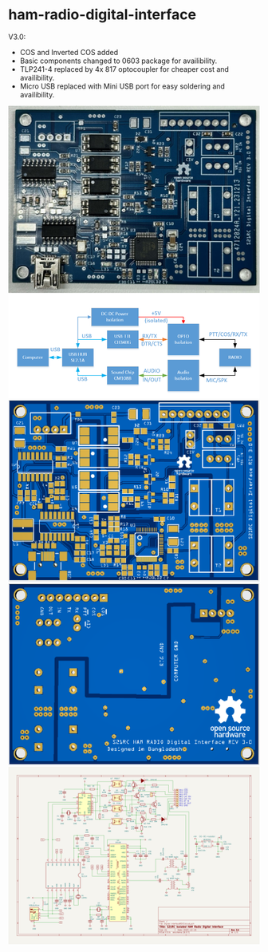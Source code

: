 # ham-radio-digital-interface

V3.0:
* COS and Inverted COS added
* Basic components changed to 0603 package for availibility.
* TLP241-4 replaced by 4x 817 optocoupler for cheaper cost and availibility.
* Micro USB replaced with Mini USB port for easy soldering and availibility.


![PCBA without TH component](PCBA-1024.jpg)
![Block diagram](block-diagram-digi.PNG)
![PCB Top side](PCB_Top.PNG)
![PCB Bottom side](PCB_bottom.PNG)
![Schematic](s21rc_digital_interface_rev3_sch.png)
